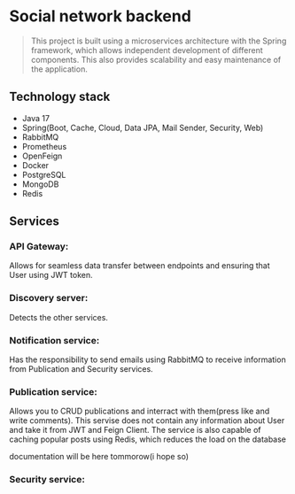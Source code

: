# Social network backend
>This project is built using a microservices architecture with the Spring framework, which allows independent development of different components. This also provides scalability and easy maintenance of the application.

## Technology stack
- Java 17
- Spring(Boot, Cache, Cloud, Data JPA, Mail Sender, Security, Web)
- RabbitMQ
- Prometheus
- OpenFeign
- Docker
- PostgreSQL
- MongoDB
- Redis

## Services

### API Gateway:
Allows for seamless data transfer between endpoints and ensuring that User using JWT token.

### Discovery server:
Detects the other services.

### Notification service:
Has the responsibility to send emails using RabbitMQ to receive information from Publication and Security services.

### Publication service:
Allows you to CRUD publications and interract with them(press like and write comments). This servise does not contain any information about User and take it from JWT and Feign Client. The service is also capable of caching popular posts using Redis, which reduces the load on the database

documentation will be here tommorow(i hope so)

### Security service:

